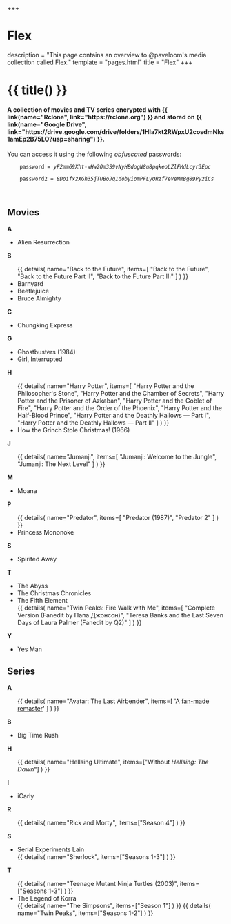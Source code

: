 +++
# Flex
description = "This page contains an overview to @paveloom's media collection called Flex."
template = "pages.html"
title = "Flex"
+++

<h1>{{ title() }}</h1>
<h4>
  A collection of movies and TV series encrypted with {{ link(name="Rclone", link="https://rclone.org") }} and stored on
  {{ link(name="Google Drive", link="https://drive.google.com/drive/folders/1HIa7kt2RWpxU2cosdmNks1amEp2B75LO?usp=sharing") }}.
</h4>

<p>
  You can access it using the following <i>obfuscated</i> passwords:<br>
  <code>
    password = <i>yF2mm69Xht-wHw2Qm3S9vNyHBdogN8u8pqkeoLZlFMdLcyr3Epc</i><br>
    password2 = <i>8DoifxzXGh35jTUBoJq1dobyiomPFLyORzf7eVeMmBg89PyziCs</i><br>
  </code>
</p>

<h2>Movies</h2>
<b>A</b><br>
<ul>
  <li>Alien Resurrection</li>
</ul>
<b>B</b><br>
<ul>
  {{
    details(
      name="Back to the Future",
      items=[
        "Back to the Future",
        "Back to the Future Part II",
        "Back to the Future Part III"
      ]
    )
  }}
  <li>Barnyard</li>
  <li>Beetlejuice</li>
  <li>Bruce Almighty</li>
</ul>
<b>C</b><br>
<ul>
  <li>Chungking Express</li>
</ul>
<b>G</b><br>
<ul>
  <li>Ghostbusters (1984)</li>
  <li>Girl, Interrupted</li>
</ul>
<b>H</b><br>
<ul>
  {{
    details(
      name="Harry Potter",
      items=[
        "Harry Potter and the Philosopher's Stone",
        "Harry Potter and the Chamber of Secrets",
        "Harry Potter and the Prisoner of Azkaban",
        "Harry Potter and the Goblet of Fire",
        "Harry Potter and the Order of the Phoenix",
        "Harry Potter and the Half-Blood Prince",
        "Harry Potter and the Deathly Hallows — Part I",
        "Harry Potter and the Deathly Hallows — Part II"
      ]
    )
  }}
  <li>How the Grinch Stole Christmas! (1966)</li>
</ul>
<b>J</b><br>
<ul>
  {{
    details(
      name="Jumanji",
      items=[
        "Jumanji: Welcome to the Jungle",
        "Jumanji: The Next Level"
      ]
    )
  }}
</ul>
<b>M</b><br>
<ul>
  <li>Moana</li>
</ul>
<b>P</b><br>
<ul>
  {{
    details(
      name="Predator",
      items=[
        "Predator (1987)",
        "Predator 2"
      ]
    )
  }}
  <li>Princess Mononoke</li>
</ul>
<b>S</b><br>
<ul>
  <li>Spirited Away</li>
</ul>
<b>T</b><br>
<ul>
  <li>The Abyss</li>
  <li>The Christmas Chronicles</li>
  <li>The Fifth Element</li>
  {{
    details(
      name="Twin Peaks: Fire Walk with Me",
      items=[
        "Complete Version (Fanedit by Папа Джонсон)",
        "Teresa Banks and the Last Seven Days of Laura Palmer (Fanedit by Q2)"
      ]
    )
  }}
</ul>
<b>Y</b><br>
<ul>
  <li>Yes Man</li>
</ul>

<h2>Series</h2>
<b>A</b><br>
<ul>
  {{
    details(
      name="Avatar: The Last Airbender",
      items=[
        'A <a href="https://www.reddit.com/r/RemasteringATLA/comments/5hr9w2/atla_remastered_in_1080p" target="_blank" rel="nofollow noopener">fan-made remaster</a>'
      ]
    )
  }}
</ul>
<b>B</b><br>
<ul>
  <li>Big Time Rush</li>
</ul>
<b>H</b><br>
<ul>
  {{
    details(
      name="Hellsing Ultimate",
      items=["Without <i>Hellsing: The Dawn</i>"]
    )
  }}
</ul>
<b>I</b><br>
<ul>
  <li>iCarly</li>
</ul>
<b>R</b><br>
<ul>
  {{
    details(
      name="Rick and Morty",
      items=["Season 4"]
    )
  }}
</ul>
<b>S</b><br>
<ul>
  <li>Serial Experiments Lain</li>
  {{
    details(
      name="Sherlock",
      items=["Seasons 1-3"]
    )
  }}
</ul>
<b>T</b><br>
<ul>
  {{
    details(
      name="Teenage Mutant Ninja Turtles (2003)",
      items=["Seasons 1-3"]
    )
  }}
  <li>The Legend of Korra</li>
  {{
    details(
      name="The Simpsons",
      items=["Season 1"]
    )
  }}
  {{
    details(
      name="Twin Peaks",
      items=["Seasons 1-2"]
    )
  }}
</ul>
